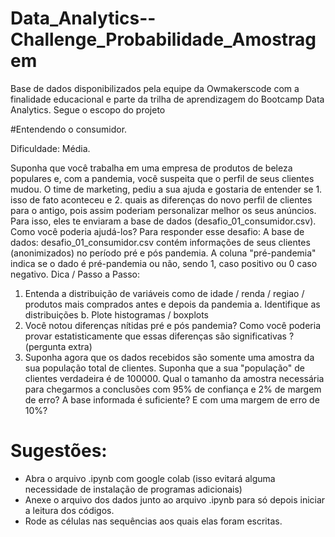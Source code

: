 # Data_Analytics--Challenge_Probabilidade_Amostragem

Base de dados disponibilizados pela equipe da Owmakerscode com a finalidade educacional e parte da trilha de aprendizagem do Bootcamp Data Analytics. 
Segue o escopo do projeto 

#Entendendo o consumidor.


Dificuldade: Média.

Suponha que você trabalha em uma empresa de produtos de beleza populares e, com a pandemia, você suspeita que o perfil de seus clientes mudou. O time de marketing,
pediu a sua ajuda e gostaria de entender se 1. isso de fato aconteceu e 2. quais as diferenças do novo perfil de clientes para o antigo, pois assim poderiam personalizar
melhor os seus anúncios. Para isso, eles te enviaram a base de dados (desafio_01_consumidor.csv). Como você poderia ajudá-los?
Para responder esse desafio:
A base de dados: desafio_01_consumidor.csv contém informações de seus clientes
(anonimizados) no período pré e pós pandemia. A coluna "pré-pandemia" indica se o
dado é pré-pandemia ou não, sendo 1, caso positivo ou 0 caso negativo.
Dica / Passo a Passo:
  1. Entenda a distribuição de variáveis como de idade / renda / regiao /
produtos mais comprados antes e depois da pandemia
    a. Identifique as distribuições
    b. Plote histogramas / boxplots
  2. Você notou diferenças nítidas pré e pós pandemia? Como você poderia
provar estatisticamente que essas diferenças são significativas ? (pergunta
extra)
  3. Suponha agora que os dados recebidos são somente uma amostra da sua
população total de clientes. Suponha que a sua "população" de clientes
verdadeira é de 100000. Qual o tamanho da amostra necessária para
chegarmos a conclusões com 95% de confiança e 2% de margem de erro? A
base informada é suficiente? E com uma margem de erro de 10%?


# Sugestões:
  - Abra o arquivo .ipynb com google colab (isso evitará alguma necessidade de instalação de programas adicionais)
  - Anexe o arquivo dos dados junto ao arquivo .ipynb para só depois iniciar a leitura dos códigos. 
  - Rode as células nas sequências aos quais elas foram escritas. 
